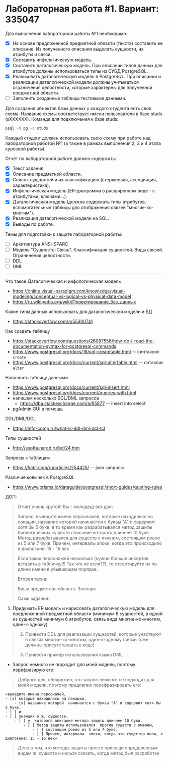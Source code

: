 # Лабораторная работа #1. Вариант: 335047

Для выполнения лабораторной работы №1 необходимо:

- [x] На основе предложенной предметной области (текста) составить ее описание. Из полученного описания выделить сущности, их атрибуты и связи.
- [x] Составить инфологическую модель.
- [x] Составить даталогическую модель. При описании типов данных для атрибутов должны использоваться типы из СУБД PostgreSQL.
- [x] Реализовать даталогическую модель в PostgreSQL. При описании и реализации даталогической модели должны учитываться ограничения целостности, которые характерны для полученной предметной области.
- [ ] Заполнить созданные таблицы тестовыми данными.

Для создания объектов базы данных у каждого студента есть своя схема. Название схемы соответствует имени пользователя в базе studs (sXXXXXX). Команда для подключения к базе studs:
```bash
psql -h pg -d studs
```

Каждый студент должен использовать свою схему при работе над лабораторной работой №1 (а также в рамках выполнения 2, 3 и 4 этапа курсовой работы).

Отчёт по лабораторной работе должен содержать:

- [x] Текст задания.
- [x] Описание предметной области.
- [x] Список сущностей и их классификацию (стержневая, ассоциация, характеристика).
- [x] Инфологическая модель (ER-диаграмма в расширенном виде - с атрибутами, ключами...).
- [x] Даталогическая модель (должна содержать типы атрибутов, вспомогательные таблицы для отображения связей "многие-ко-многим").
- [x] Реализация даталогической модели на SQL.
- [x] Выводы по работе.

Темы для подготовки к защите лабораторной работы:

- [ ] Архитектура ANSI-SPARC
- [ ] Модель "Сущность-Связь". Классификация сущностей. Виды связей. Ограничения целостности.
- [ ] DDL
- [ ] DML

- - -

Что такое Даталогическая и инфологическая модель
- https://online.visual-paradigm.com/knowledge/visual-modeling/conceptual-vs-logical-vs-physical-data-model
- https://ru.wikipedia.org/wiki/Проектирование_баз_данных

Какие типы данных использовать для даталогической модели и БД
- https://stackoverflow.com/a/55300741

Как создать таблицу
- https://stackoverflow.com/questions/26087556/how-do-i-read-the-documentation-syntax-for-postgresql-commands
- https://www.postgresql.org/docs/16/sql-createtable.html -- синтаксис `create`
- https://www.postgresql.org/docs/current/sql-altertable.html -- снтаксис `alter`

Наполнить таблицу данными
- https://www.postgresql.org/docs/current/sql-insert.html
- https://www.postgresql.org/docs/current/queries-with.html
- напишем несколько SQL/DML запросов
    - https://dba.stackexchange.com/a/65877 -- insert into select 
- pgAdmin GUI в помощь

DDL/DML/DCL
- https://info-comp.ru/what-is-ddl-dml-dcl-tcl

Типы сущностей
- http://ssofta.narod.ru/bd/24.htm

Запросы к таблицам
- https://habr.com/ru/articles/254425/ -- json запросы

Различие ковычек в PostgreSQL
- https://www.prisma.io/dataguide/postgresql/short-guides/quoting-rules

ДОП:
> Отчет очень крутой! Вы - молодец) вот доп:
> 
> Запрос: выведите имена персонажей, которые находились на локации, название
  которой начинается с буквы "А" и содержит хотя бы 5 букв, в то время как
  разрабатывался метод защиты биологических существ описание которого длиннее
  10 букв. Метод разрабатывался для существ с именем, состоящим ровно из 5 или
  7 букв. Причем, интервалы эпохи, когда это происходило в диапозоне: 15 - 16
  век 
> 
> Если таких персонажей несколько (нужно больше инсертов вставить в табличку!!!
  Так что не если??), то отсортируйте их по длине имени в убывающем порядке.
> 
> Вторая таска:
> 
> Ваша предметная область: Зоопарк  
> 
> Сами задания: 
  1) Придумать ER модель и нарисовать даталогическую модель для
  предложенной предметной области (минимум 8 сущностей, в одной из сущностей
  минимум 6 атрибутов, связь вида многие-ко-многим, один-к-одному)
> 
> 2) Привести DDL для реализации сущностей, которые участвуют в связях
  многие-ко-многим, один-к-одному (связи тоже должны присутствовать в коде)
> 
> 3) Привести пример использования языка DML

- Запрос немного не подходит для моей модели, поэтому перефразирую его:

> Доброго дня, обнаружил, что запрос немного не подходит для моей модели, поэтому предлагаю перефразировать его: 

```
«выведите имена персонажей, 
- [x] которые находились на локации, 
    - [x] название которой  начинается с буквы "А" и содержит хотя бы 5 букв, 
- [ ] и
- [ ] знающих о ж. существе, 
    - [ ] у  которого описание метода защиты длиннее 10 букв. 
        - [ ] Метод защиты использовался  против существ с именем, 
            - [ ] состоящим ровно из 5 или 7 букв. 
            - [ ] Причем, интервалы  эпохи, когда эти существа жили, в диапозоне: 15 - 16 век»
```

> Дело в том, что методы защиты просто присущи определенным видам ж. существ и нельзя сказать, когда метод был разработан
